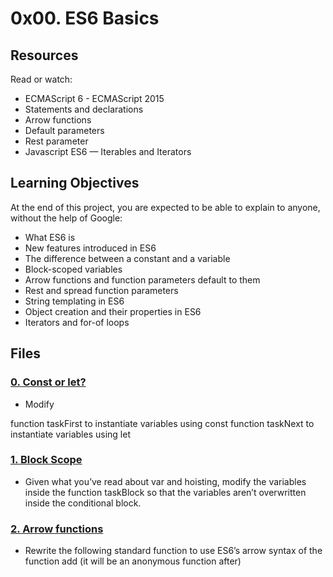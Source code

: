 # 0x00. ES6 Basics

## Resources
Read or watch:

* ECMAScript 6 - ECMAScript 2015
* Statements and declarations
* Arrow functions
* Default parameters
* Rest parameter
* Javascript ES6 — Iterables and Iterators

## Learning Objectives
At the end of this project, you are expected to be able to explain to anyone, without the help of Google:

* What ES6 is
* New features introduced in ES6
* The difference between a constant and a variable
* Block-scoped variables
* Arrow functions and function parameters default to them
* Rest and spread function parameters
* String templating in ES6
* Object creation and their properties in ES6
* Iterators and for-of loops

## Files

### [0. Const or let?](./0-constants.js)
* Modify

function taskFirst to instantiate variables using const
function taskNext to instantiate variables using let

### [1. Block Scope](./1-block-scoped.js)
* Given what you’ve read about var and hoisting, modify the variables inside the function taskBlock so that the variables aren’t overwritten inside the conditional block.

### [2. Arrow functions](./2-arrow.js)
* Rewrite the following standard function to use ES6’s arrow syntax of the function add (it will be an anonymous function after)
